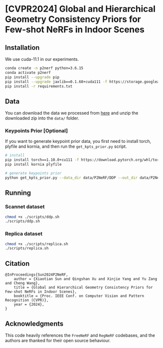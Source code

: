 # [CVPR2024] Global and Hierarchical Geometry Consistency Priors for Few-shot NeRFs in Indoor Scenes

## Installation

We use cuda-11.1 in our experiments.

``` sh
conda create -n p2nerf python=3.6.15
conda activate p2nerf
pip install --upgrade pip
pip install --upgrade jaxlib==0.1.68+cuda111 -f https://storage.googleapis.com/jax-releases/jax_cuda_releases.html
pip install -r requirements.txt
```

## Data

You can download the data we processed from [here](https://drive.google.com/file/d/1GzWVmp1PLUL4XCqKCFB0-WjUqzoV1xyp/view?usp=drive_link) and unzip the downloaded zip into the `data/` folder.

### Keypoints Prior [Optional]

If you want to generate keypoint prior data, you first need to install torch, plyfile and kornia, and then run the `get_kpts_prior.py` script.

``` bash
# install
pip install torch==1.10.0+cu111 -f https://download.pytorch.org/whl/torch_stable.html
pip install kornia plyfile
```

``` bash
# generate keypoints prior
python get_kpts_prior.py --data_dir data/P2NeRF/DDP --out_dir data/P2NeRF/prior2/DDP
```

## Running

### Scannet dataset

``` sh
chmod +x ./scripts/ddp.sh
./scripts/ddp.sh
```

### Replica dataset

``` sh
chmod +x ./scripts/replica.sh
./scripts/replica.sh
```

## Citation

``` text
@InProceedings{Sun2024P2NeRF,
    author = {Xiaotian Sun and Qingshan Xu and Xinjie Yang and Yu Zang and Cheng Wang}, 
    title = {Global and Hierarchical Geometry Consistency Priors for Few-shot NeRFs in Indoor Scenes},
    booktitle = {Proc. IEEE Conf. on Computer Vision and Pattern Recognition (CVPR)},
    year = {2024},
}
```

## Acknowledgments

This code heavily references the `FreeNeRF` and `RegNeRF` codebases, and the authors are thanked for their open source behaviour.
